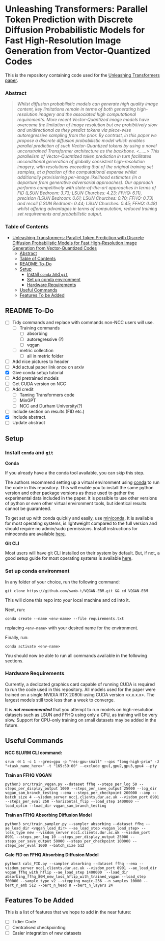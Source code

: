 # Unleashing Transformers: Parallel Token Prediction with Discrete Diffusion Probabilistic Models for Fast High-Resolution Image Generation from Vector-Quantized Codes

This is the repository containing code used for the [Unleashing Transformers paper](www.google.com).

### Abstract
>   *Whilst diffusion probabilistic models can generate high quality image content, key limitations remain in terms of both generating high-resolution imagery and the associated high computational requirements. More recent Vector-Quantized image models have overcome the limitation of image resolution but are prohibitively slow and unidirectional as they predict tokens via piece-wise autoregressive sampling from the prior. By contrast, in this paper we propose a discrete diffusion probabilistic model which enables parallel prediction of such Vector-Quantized tokens by using a novel unconstrained Transformer architecture as the backbone. <......> This parallelism of Vector-Quantized token prediction in turn facilitates unconditional generation of globally consistent high-resolution imagery, with resolutions exceeding that of the original training set samples, at a fraction of the computational expense whilst additionally provisioning per-image likelihood estimates (in a departure from generative adversarial approaches). Our approach performs competitively with state-of-the-art approaches in terms of FID (LSUN Bedroom: 3.73; LSUN Churches: 4.23; FFHQ: 6.11), precision (LSUN Bedroom: 0.61; LSUN Churches: 0.70; FFHQ: 0.73) and recall (LSUN Bedroom: 0.44; LSUN Churches: 0.45; FFHQ: 0.48) whilst offering advantages in terms of computation, reduced training set requirements and probabilistic output.*

### Table of Contents

- [Unleashing Transformers: Parallel Token Prediction with Discrete Diffusion Probabilistic Models for Fast High-Resolution Image Generation from Vector-Quantized Codes](#unleashing-transformers-parallel-token-prediction-with-discrete-diffusion-probabilistic-models-for-fast-high-resolution-image-generation-from-vector-quantized-codes)
    - [Abstract](#abstract)
    - [Table of Contents](#table-of-contents)
  - [README To-Do](#readme-to-do)
  - [Setup](#setup)
    - [Install `conda` and `git`](#install-conda-and-git)
    - [Set up conda environment](#set-up-conda-environment)
    - [Hardware Requirements](#hardware-requirements)
  - [Useful Commands](#useful-commands)
  - [Features To be Added](#features-to-be-added)



## README To-Do

- [ ] Tidy commands and replace with commands non-NCC users will use.
  - [ ] Training commands
    - [ ] absorbing
    - [ ] autoregressive (?)
    - [ ] vqgan
  - [ ] metric collection
    - [ ] all in metric folder
- [ ] Add nice pictures to header
- [ ] Add actual paper link once on arxiv
- [x] Give conda setup tutorial
- [ ] Add pretrained models
- [ ] Get CUDA version on NCC
- [ ] Add credit
  - [ ] Taming Transformers code
  - [ ] MinGPT
  - [ ] NCC and Durham University(?)
- [ ] Include section on results (FID etc.)
- [x] Include abstract.
- [ ] Update abstract
## Setup

### Install `conda` and `git`

**Conda**

If you already have a the conda tool available, you can skip this step.

The authors recommend setting up a virtual environment using [conda](https://docs.conda.io/en/latest/) to run the code in this repository. This will enable you to install the same python version and other package versions as those used to gather the experimental data included in the paper. It is possible to use other versions of python or even other virtual environment tools, but identical results cannot be guaranteed.

To get set up with conda quickly and easily, use [miniconda](https://docs.conda.io/en/latest/miniconda.html). It is available for most operating systems, is lightweight compared to the full version and should require no admin/sudo permissions. Install instructions for minoconda are available [here](https://conda.io/projects/conda/en/latest/user-guide/install/index.html).

**Git CLI**

Most users will have git CLI installed on their system by default. But, if not, a good setup guide for most operating systems is available [here](https://git-scm.com/book/en/v2/Getting-Started-Installing-Git).

### Set up conda environment

In any folder of your choice, run the following command:
```
git clone https://github.com/samb-t/VQGAN-EBM.git && cd VQGAN-EBM
```
This will clone this repo into your local machine and cd into it.

Next, run:
```
conda create --name <env-name> --file requirements.txt
```
replacing `<env-name>` with your desired name for the environment. 

Finally, run:

```
conda activate <env-name>
```
You should now be able to run all commands available in the following sections.

### Hardware Requirements

Currently, a dedicated graphics card capable of running CUDA is required to run the code used in this repository. All models used for the paper were trained on a single NVIDIA RTX 2080ti using CUDA version <x.x.x.x>. The largest models still took less than a week to converge. 

It is ***not recommended*** that you attempt to run models on high-resolution datasets such as LSUN and FFHQ using only a CPU, as training will be very slow. Support for CPU-only training on small datasets may be added in the future. 

## Useful Commands

**NCC SLURM CLI command:**

```
srun -N 1 -c 1 --gres=gpu -p "res-gpu-small" --qos "long-high-prio" -J "<task_name_here>" -t "165:59:00" --exclude gpu1,gpu2,gpu3,gpu4 --pty

```
**Train an FFHQ VQGAN**

```
python3 src/train_vqgan.py --dataset ffhq --steps_per_log 50 --steps_per_display_output 1000 --steps_per_save_output 25000 --log_dir vqgan_sam_branch_testing --ema --steps_per_checkpoint 200000 --amp --batch_size 4 --visdom_server ncc1.clients.dur.ac.uk --visdom_port 8901 --steps_per_eval 250 --horizontal_flip --load_step 1400000 --load_optim --load_dir vqgan_sam_branch_testing
```

**Train an FFHQ Absorbing Diffusion Model**

```
python3 src/train_sampler.py --sampler absorbing --dataset ffhq --ae_load_dir <vqgan_load_dir> --ae_load_step <vqgan_load_step> --loss_type new --visdom_server ncc1.clients.dur.ac.uk --visdom_port 8901 --steps_per_log 10 --steps_per_display_output 25000 --steps_per_save_output 50000 --steps_per_checkpoint 100000 --steps_per_eval 1000 --batch_size 512 
```

**Calc FID on FFHQ Absorbing Diffusion Model**

```
python3 calc_FID.py --sampler absorbing --dataset ffhq --ema --visdom_server ncc1.clients.dur.ac.uk --visdom_port 8901 --ae_load_dir vqgan_ffhq_with_hflip --ae_load_step 1400000  --load_dir absorbing_ffhq_80M_new_loss_hflip_with_trained_vqgan --load_step 700000 --sample_type v2 --stepping magic-256 --n_samples 10000 --bert_n_emb 512 --bert_n_head 8 --bert_n_layers 24
```


## Features To be Added
This is a list of features that we hope to add in the near future:
- [ ] Tidier Code
- [ ] Centralised checkpointing
- [ ] Easier integration of new datasets